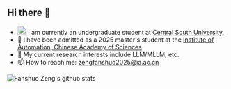 ## Hi there 👋

- <img src="https://github.com/user-attachments/assets/52c7ce46-a6a8-4a72-af94-55c248c1620b" width="20" /> I am currently an undergraduate student at [Central South University](https://www.csu.edu.cn/).
- 🌴 I have been admitted as a 2025 master's student at the [Institute of Automation, Chinese Academy of Sciences](http://www.ia.cas.cn/).
- 🔭 My current research interests include LLM/MLLM, etc.
- 📫 How to reach me: [zengfanshuo2025@ia.ac.cn](zengfanshuo2025@ia.ac.cn)

![Fanshuo Zeng's github stats](https://github-readme-stats-anuraghazra1.vercel.app/api?username=FanshuoZeng&show_icons=true&theme=cobalt)


<!--
**FanshuoZeng/FanshuoZeng** is a ✨ _special_ ✨ repository because its `README.md` (this file) appears on your GitHub profile.

Here are some ideas to get you started:

- 🔭 I’m currently working on ...
- 🌱 I’m currently learning ...
- 👯 I’m looking to collaborate on ...
- 🤔 I’m looking for help with ...
- 💬 Ask me about ...
- 📫 How to reach me: ...
- 😄 Pronouns: ...
- ⚡ Fun fact: ...
-->
